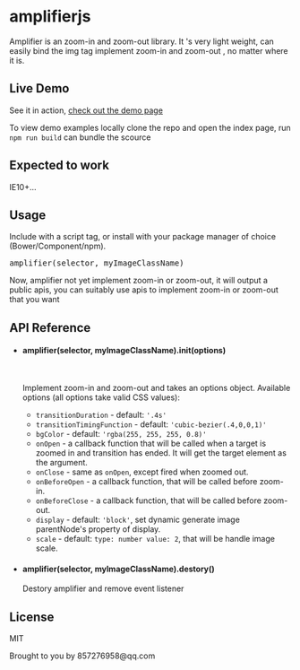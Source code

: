 # amplifierjs
Amplifier is an zoom-in and zoom-out library. It 's very light weight, can easily bind the img tag implement zoom-in and zoom-out , no matter where it is.
<h2>Live Demo</h2>
<p>See it in action, <a href="https://diamondloler.github.io/amplifierjs/src/index">check out the demo page</a></p>
<p>To view demo examples locally clone the repo and open the index page, run <code>npm run build</code> can bundle the scource</p>
<h2>Expected to work</h2>
<p>IE10+...</p>
<h2>Usage</h2>
<p>Include with a script tag, or install with your package manager of choice (Bower/Component/npm).</p>
<div class="highlight highlight-source-js"><pre><span class="pl-smi">amplifier</span>(selector, myImageClassName)</pre></div>
<p>Now, amplifier not yet implement zoom-in or zoom-out, it will output a public apis, you can suitably use apis to implement zoom-in or zoom-out that you want</p>
<h2>API Reference</h2>
<ul>
  <li>
    <h4>amplifier(selector, myImageClassName).init(options)</h4>
    <p>Implement zoom-in and zoom-out and takes an options object. Available options (all options take valid CSS values):</p>
   <ul>
<li><code>transitionDuration</code> - default: <code>'.4s'</code></li>
<li><code>transitionTimingFunction</code> - default: <code>'cubic-bezier(.4,0,0,1)'</code></li>
<li><code>bgColor</code> - default: <code>'rgba(255, 255, 255, 0.8)'</code></li>
<li><code>onOpen</code> - a callback function that will be called when a target is zoomed in and transition has ended. It will get the target element as the argument.</li>
<li><code>onClose</code> - same as <code>onOpen</code>, except fired when zoomed out.</li>
<li><code>onBeforeOpen</code> - a callback function, that will be called before zoom-in.</li>
<li><code>onBeforeClose</code> - a callback function, that will be called before zoom-out.</li>
<li><code>display</code>  - default: <code>'block'</code>, set dynamic generate image parentNode's property of display.</li>
<li><code>scale</code> - default: <code>type: number value: 2</code>, that will be handle image scale.</li>
</ul>
  </li>
  <li>
    <h4>amplifier(selector, myImageClassName).destory()</h4>
    <p>
      Destory amplifier and remove event listener
    </p>
  </li>
</ul>
<h2>License</h2>
<p>MIT</p>
<p>Brought to you by 857276958@qq.com</p>


